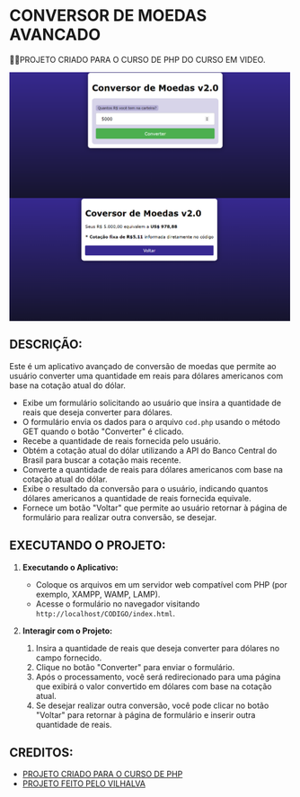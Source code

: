 # CONVERSOR DE MOEDAS AVANCADO
👨‍🏫PROJETO CRIADO PARA O CURSO DE PHP DO CURSO EM VIDEO.

<img src="./IMAGENS/FOTO_1.png" align="center" width="500"> <br>
<img src="./IMAGENS/FOTO_2.png" align="center" width="500"> <br>

## DESCRIÇÃO:
Este é um aplicativo avançado de conversão de moedas que permite ao usuário converter uma quantidade em reais para dólares americanos com base na cotação atual do dólar. 

- Exibe um formulário solicitando ao usuário que insira a quantidade de reais que deseja converter para dólares.
- O formulário envia os dados para o arquivo `cod.php` usando o método GET quando o botão "Converter" é clicado.
- Recebe a quantidade de reais fornecida pelo usuário.
- Obtém a cotação atual do dólar utilizando a API do Banco Central do Brasil para buscar a cotação mais recente.
- Converte a quantidade de reais para dólares americanos com base na cotação atual do dólar.
- Exibe o resultado da conversão para o usuário, indicando quantos dólares americanos a quantidade de reais fornecida equivale.
- Fornece um botão "Voltar" que permite ao usuário retornar à página de formulário para realizar outra conversão, se desejar.

## EXECUTANDO O PROJETO:
1. **Executando o Aplicativo:**
   - Coloque os arquivos em um servidor web compatível com PHP (por exemplo, XAMPP, WAMP, LAMP).
   - Acesse o formulário no navegador visitando `http://localhost/CODIGO/index.html`.

2. **Interagir com o Projeto:**
   1. Insira a quantidade de reais que deseja converter para dólares no campo fornecido.
   2. Clique no botão "Converter" para enviar o formulário.
   3. Após o processamento, você será redirecionado para uma página que exibirá o valor convertido em dólares com base na cotação atual.
   4. Se desejar realizar outra conversão, você pode clicar no botão "Voltar" para retornar à página de formulário e inserir outra quantidade de reais.
   
## CREDITOS:
- [PROJETO CRIADO PARA O CURSO DE PHP](https://github.com/VILHALVA/CURSO-DE-PHP)
- [PROJETO FEITO PELO VILHALVA](https://github.com/VILHALVA)





